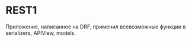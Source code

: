 # REST1
Приложение, написанное на DRF, применил всевозможные функции в serializers, APIView, models.

